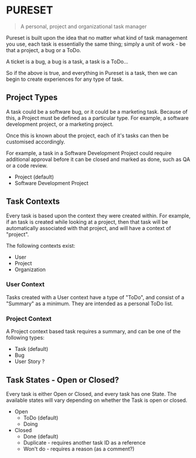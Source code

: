 # PURESET

> A personal, project and organizational task manager

Pureset is built upon the idea that no matter what kind of task management you use, each task is
essentially the same thing; simply a unit of work - be that a project, a bug or a ToDo.

A ticket is a bug, a bug is a task, a task is a ToDo...

So if the above is true, and everything in Pureset is a task, then we can begin to create
experiences for any type of task.


## Project Types

A task could be a software bug, or it could be a marketing task. Because of this, a Project must be
defined as a particular type. For example, a software development project, or a marketing project.

Once this is known about the project, each of it's tasks can then be customised accordingly.

For example, a task in a Software Development Project could require additional approval before it
can be closed and marked as done, such as QA or a code review.

 - Project (default)
 - Software Development Project



## Task Contexts

Every task is based upon the context they were created within. For example, if an task is created
while looking at a project, then that task will be automatically associated with that project, and
will have a context of "project".

The following contexts exist:

 - User
 - Project
 - Organization

### User Context

Tasks created with a User context have a type of "ToDo", and consist of a "Summary" as a minimum.
They are intended as a personal ToDo list.

### Project Context

A Project context based task requires a summary, and can be one of the following types:

 - Task (default)
 - Bug
 - User Story ?


## Task States - Open or Closed?

Every task is either Open or Closed, and every task has one State. The available states will vary
depending on whether the Task is open or closed.

 - Open
   - ToDo (default)
   - Doing
 - Closed
   - Done (default)
   - Duplicate - requires another task ID as a reference
   - Won't do - requires a reason (as a comment?)
